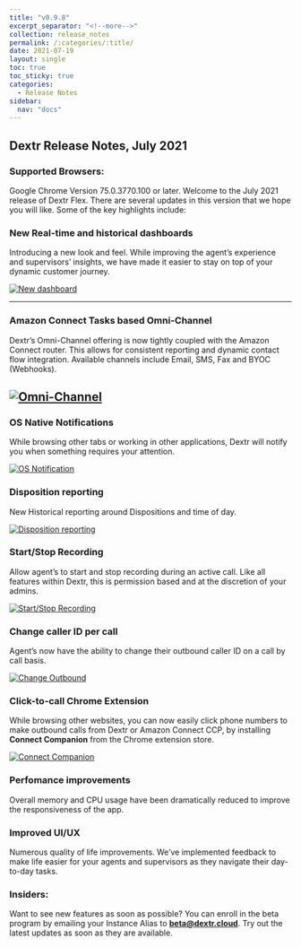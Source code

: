 ```yaml
---
title: "v0.9.8"
excerpt_separator: "<!--more-->"
collection: release_notes
permalink: /:categories/:title/
date: 2021-07-19
layout: single
toc: true
toc_sticky: true
categories:
  - Release Notes
sidebar:
  nav: "docs"
---
```


## Dextr Release Notes, July 2021

### Supported Browsers: 

Google Chrome Version 75.0.3770.100 or later. Welcome to the July 2021 release of Dextr Flex. There are several updates in this version that we hope you will like. Some of the key 
highlights include:
 

### New Real-time and historical dashboards

Introducing a new look and feel. While improving the agent’s experience and supervisors’ insights, we have made it easier to stay on top of your dynamic customer journey.

[![New dashboard](/assets/images/Release-notes/0.9.8/improved-dashboard.jpg)](/assets/images/Release-notes/0.9.8/improved-dashboard.jpg)

----

### Amazon Connect Tasks based Omni-Channel

Dextr’s Omni-Channel offering is now tightly coupled with the Amazon Connect router. This allows for consistent reporting and dynamic contact flow integration. Available channels include Email, SMS, Fax and BYOC (Webhooks).

[![Omni-Channel](/assets/images/Release-notes/0.9.8/omni-channel.jpg)](/assets/images/Release-notes/0.9.8/omni-channel.jpg)
----

### OS Native Notifications

While browsing other tabs or working in other applications, Dextr will notify you when something requires your attention.

[![OS Notification](/assets/images/Release-notes/0.9.8/OS-notification.jpg)](/assets/images/Release-notes/0.9.8/OS-notification.jpg)

### Disposition reporting

New Historical reporting around Dispositions and time of day.

[![Disposition reporting](/assets/images/Release-notes/0.9.8/disposition-reporting.jpg)](/assets/images/Release-notes/0.9.8/disposition-reporting.jpg)

### Start/Stop Recording

Allow agent’s to start and stop recording during an active call. Like all features within Dextr, this is permission based and at the discretion of your admins.

[![Start/Stop Recording](/assets/images/Release-notes/0.9.8/recording.jpg)](/assets/images/Release-notes/0.9.8/recording.jpg)

### Change caller ID per call

Agent’s now have the ability to change their outbound caller ID on a call by call basis.

[![Change Outbound](/assets/images/Release-notes/0.9.8/change-outbound.jpg)](/assets/images/Release-notes/0.9.8/change-outbound.jpg)


### Click-to-call Chrome Extension

While browsing other websites, you can now easily click phone numbers to make outbound calls from Dextr or Amazon Connect CCP, by installing **Connect Companion** from the Chrome extension store.

[![Connect Companion](/assets/images/Release-notes/0.9.8/connect-companion.jpg)](/assets/images/Release-notes/0.9.8/connect-companion.jpg)

### Perfomance improvements

Overall memory and CPU usage have been dramatically reduced to improve the responsiveness of the app.

### Improved UI/UX

Numerous quality of life improvements. We’ve implemented feedback to make life easier for your agents and supervisors as they navigate their day-to-day tasks.

### Insiders: 

Want to see new features as soon as possible? You can enroll in the beta program by emailing your Instance Alias to **beta@dextr.cloud**.  Try out the latest updates as soon as they are available.  